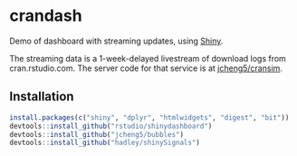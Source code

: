 # crandash

Demo of dashboard with streaming updates, using [Shiny](http://shiny.rstudio.com).

The streaming data is a 1-week-delayed livestream of download logs from cran.rstudio.com. The server code for that service is at [jcheng5/cransim](https://github.com/jcheng5/cransim).

## Installation

```r
install.packages(c("shiny", "dplyr", "htmlwidgets", "digest", "bit"))
devtools::install_github("rstudio/shinydashboard")
devtools::install_github("jcheng5/bubbles")
devtools::install_github("hadley/shinySignals")
```

